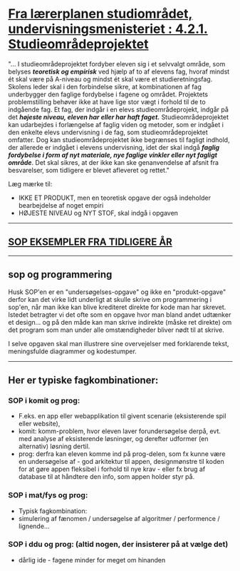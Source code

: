  
# [Fra lærerplanen studiområdet, undervisningsmenisteriet : 4.2.1. Studieområdeprojektet](https://www.uvm.dk/-/media/filer/uvm/gym-laereplaner-2017/htx/studieomraadet-htx-august-2017-ua.pdf) 
"... I studieområdeprojektet fordyber eleven sig i et selvvalgt område, som
belyses ***teoretisk og empirisk*** ved hjælp af to af elevens fag, hvoraf mindst ét skal være på A-niveau og mindst ét skal være et
studieretningsfag. Skolens leder skal i den forbindelse sikre, at kombinationen af fag underbygger den faglige fordybelse i
fagene og området. Projektets problemstilling behøver ikke at have lige stor vægt i forhold til de to indgående fag. Et fag, der
indgår i en elevs studieområdeprojekt, indgår på det ***højeste niveau, eleven har eller har haft faget.***
Studieområdeprojektet kan udarbejdes i forlængelse af faglig viden og metoder, som er indgået i den enkelte elevs
undervisning i de fag, som studieområdeprojektet omfatter. Dog kan studieområdeprojektet ikke begrænses til fagligt indhold,
der allerede er indgået i elevens undervisning, idet der skal indgå 
***faglig fordybelse i form af nyt materiale, nye faglige vinkler eller nyt fagligt område***. 
Det skal sikres, at der ikke kan ske genanvendelse af afsnit fra besvarelser, som tidligere er blevet
afleveret og rettet."

Læg mærke til:
- IKKE ET PRODUKT, men en teoretisk opgave der også indeholder bearbejdelse af noget empiri
- HØJESTE NIVEAU og NYT STOF, skal indgå i opgaven

------------------------------------------------------------------

## [SOP EKSEMPLER FRA TIDLIGERE ÅR](sop_eksempler.md)

--------------------------------------------------------------

## sop og programmering
Husk SOP'en er en "undersøgelses-opgave" og ikke en "produkt-opgave" derfor kan det virke lidt underligt at skulle skrive om programmering i sop'en, når man ikke kan blive krediteret direkte for kode man har skrevet. Istedet betragter vi det ofte som en opgave hvor man bland andet udtænker et design... og på den måde kan man skrive indirekte (måske ret direkte) om det program som man under alle omstændigheder bliver nødt til at skrive.

I selve opgaven skal man illustrere sine overvejelser med forklarende tekst, meningsfulde diagrammer og kodestumper.

--------------------------------------------------------------

## Her er typiske fagkombinationer:

### SOP i komit og prog:
- F.eks. en app eller webapplikation til givent scenarie (eksisterende spil eller website),
- komit: komm-problem, hvor eleven laver forundersøgelse derpå, evt. med analyse af eksisterende løsninger, og derefter udformer (en alternativ) løsning dertil.
- prog: derfra kan eleven komme ind på prog-delen, som fx kunne være en undersøgelse af - god arkitektur til appen, designmønstre til koden for at gøre appen fleksibel i forhold til nye krav - eller fx brug af database til at håndtere den info, som appen holder styr på.

### SOP i mat/fys og prog:
- Typisk fagkombination:
- simulering af fænomen / undersøgelse af algoritmer / performence / lignende...

### SOP i ddu og prog: (altid nogen, der insisterer på at vælge det)
- dårlig ide - fagene minder for meget om hinanden
